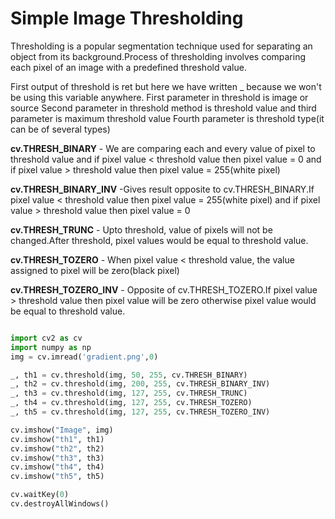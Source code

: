 # Simple Image Thresholding
Thresholding is a popular segmentation technique used for separating an object from its background.Process of thresholding involves comparing each pixel of an image with a predefined threshold value.

First output of threshold is ret but here we have written _ because we won't be using this variable anywhere.
First parameter in threshold is image or source
Second parameter in threshold method is threshold value and third parameter is maximum threshold value
Fourth parameter is threshold type(it can be of several types)

**cv.THRESH_BINARY** - We are comparing each and every value of pixel to threshold value and if pixel value < threshold value then pixel value = 0 and if pixel value > threshold value then pixel value = 255(white pixel)

**cv.THRESH_BINARY_INV** -Gives result opposite to cv.THRESH_BINARY.If pixel value < threshold value then pixel value = 255(white pixel)
and if pixel value > threshold value then pixel value = 0

**cv.THRESH_TRUNC** - Upto threshold, value of pixels will not be changed.After threshold, pixel values would be equal to threshold value.

**cv.THRESH_TOZERO** - When pixel value < threshold value, the value assigned to pixel will be zero(black pixel)

**cv.THRESH_TOZERO_INV** - Opposite of cv.THRESH_TOZERO.If pixel value > threshold value then pixel value will be zero otherwise pixel value would be equal to threshold value.

```python

import cv2 as cv
import numpy as np
img = cv.imread('gradient.png',0)

_, th1 = cv.threshold(img, 50, 255, cv.THRESH_BINARY)
_, th2 = cv.threshold(img, 200, 255, cv.THRESH_BINARY_INV)
_, th3 = cv.threshold(img, 127, 255, cv.THRESH_TRUNC)
_, th4 = cv.threshold(img, 127, 255, cv.THRESH_TOZERO)
_, th5 = cv.threshold(img, 127, 255, cv.THRESH_TOZERO_INV)

cv.imshow("Image", img)
cv.imshow("th1", th1)
cv.imshow("th2", th2)
cv.imshow("th3", th3)
cv.imshow("th4", th4)
cv.imshow("th5", th5)

cv.waitKey(0)
cv.destroyAllWindows()

```
